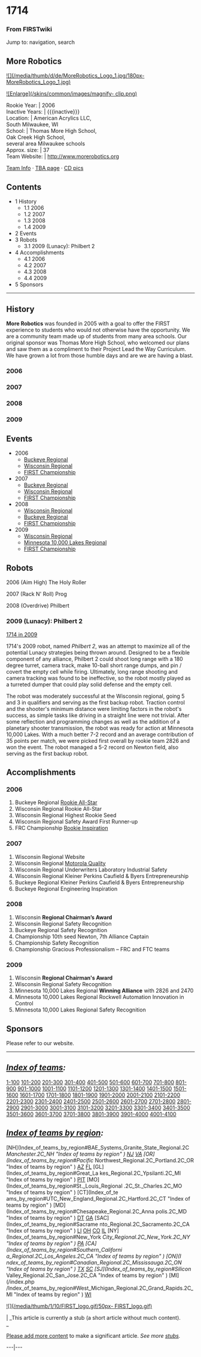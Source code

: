 

# 1714

### From FIRSTwiki

Jump to: navigation, search

More Robotics  
---  
  
[![](/media/thumb/d/de/MoreRobotics_Logo_1.jpg/180px-
MoreRobotics_Logo_1.jpg)](Image:MoreRobotics_Logo_1.jpg "" )

[![Enlarge](/skins/common/images/magnify-
clip.png)](Image:MoreRobotics_Logo_1.jpg "Enlarge" )  
  
Rookie Year: | 2006  
Inactive Years: | {{{inactive}}}  
Location: | American Acrylics LLC,  
South Milwaukee, WI  
School: | Thomas More High School,  
Oak Creek High School,  
several area Milwaukee schools  
Approx. size: | 37  
Team Website: | <http://www.morerobotics.org>  
  
[Team Info](http://frclinks.appspot.com/t/1714
"http://frclinks.appspot.com/t/1714" ) · [TBA
page](http://www.thebluealliance.com/team/1714
"http://www.thebluealliance.com/team/1714" ) · [CD
pics](http://www.chiefdelphi.com/media/photos/tags/frc1714
"http://www.chiefdelphi.com/media/photos/tags/frc1714" )  
  
## Contents

  * 1 History
    * 1.1 2006
    * 1.2 2007
    * 1.3 2008
    * 1.4 2009
  * 2 Events
  * 3 Robots
    * 3.1 2009 (Lunacy): Philbert 2
  * 4 Accomplishments
    * 4.1 2006
    * 4.2 2007
    * 4.3 2008
    * 4.4 2009
  * 5 Sponsors  
---  
  

##  History

**More Robotics** was founded in 2005 with a goal to offer the FIRST experience to students who would not otherwise have the opportunity. We are a community team made up of students from many area schools. Our original sponsor was Thomas More High School, who welcomed our plans and saw them as a compliment to their Project Lead the Way Curriculum. We have grown a lot from those humble days and are we are having a blast. 


### 2006


### 2007


### 2008


### 2009


##  Events

  * 2006 
    * [Buckeye Regional](Buckeye_Regional "Buckeye Regional" )
    * [Wisconsin Regional](Wisconsin_Regional "Wisconsin Regional" )
    * [FIRST Championship](FIRST_Championship "FIRST Championship" )
  * 2007 
    * [Buckeye Regional](Buckeye_Regional "Buckeye Regional" )
    * [Wisconsin Regional](Wisconsin_Regional "Wisconsin Regional" )
    * [FIRST Championship](FIRST_Championship "FIRST Championship" )
  * 2008 
    * [Wisconsin Regional](Wisconsin_Regional "Wisconsin Regional" )
    * [Buckeye Regional](Buckeye_Regional "Buckeye Regional" )
    * [FIRST Championship](FIRST_Championship "FIRST Championship" )
  * 2009 
    * [Wisconsin Regional](Wisconsin_Regional "Wisconsin Regional" )
    * [Minnesota 10,000 Lakes Regional](Minnesota_10%2C000_Lakes_Regional "Minnesota 10,000 Lakes Regional" )
    * [FIRST Championship](FIRST_Championship "FIRST Championship" )


##  Robots

2006 (Aim High) The Holy Roller

2007 (Rack N' Roll) Prog

2008 (Overdrive) Philbert


### 2009 (Lunacy): Philbert 2

[1714 in 2009](1714_in_2009 "1714 in 2009" )

1714's 2009 robot, named _Philbert 2_, was an attempt to maximize all of the
potential Lunacy strategies being thrown around. Designed to be a flexible
component of any alliance, Philbert 2 could shoot long range with a 180 degree
turret, camera track, make 10-ball short range dumps, and pin / covert the
empty cell while firing. Ultimately, long range shooting and camera tracking
was found to be ineffective, so the robot mostly played as a turreted dumper
that could play solid defense and the empty cell.

The robot was moderately successful at the Wisconsin regional, going 5 and 3
in qualifiers and serving as the first backup robot. Traction control and the
shooter's minimum distance were limiting factors in the robot's success, as
simple tasks like driving in a straight line were not trivial. After some
reflection and programming changes as well as the addition of a planetary
shooter transmission, the robot was ready for action at Minnesota 10,000
Lakes. With a much better 7-2 record and an average contribution of 35 points
per match, we were picked first overall by rookie team 2826 and won the event.
The robot managed a 5-2 record on Newton field, also serving as the first
backup robot.


##  Accomplishments


### 2006

  1. Buckeye Regional [Rookie All-Star](/index.php?title=Rookie_All-Star&action=edit "Rookie All-Star" )
  2. Wisconsin Regional Rookie All-Star 
  3. Wisconsin Regional Highest Rookie Seed 
  4. Wisconsin Regional Safety Award First Runner-up 
  5. FRC Championship [Rookie Inspiration](/index.php?title=Rookie_Inspiration&action=edit "Rookie Inspiration" )

  


### 2007

  1. Wisconsin Regional Website 
  2. Wisconsin Regional [Motorola Quality](/index.php?title=Motorola_Quality&action=edit "Motorola Quality" )
  3. Wisconsin Regional Underwriters Laboratory Industrial Safety 
  4. Wisconsin Regional Kleiner Perkins Caufield &amp; Byers Entrepreneurship 
  5. Buckeye Regional Kleiner Perkins Caufield &amp; Byers Entrepreneurship 
  6. Buckeye Regional Engineering Inspiration 

  


### 2008

  1. Wisconsin **Regional Chairman’s Award**
  2. Wisconsin Regional Safety Recognition 
  3. Buckeye Regional Safety Recognition 
  4. Championship 10th seed Newton, 7th Alliance Captain 
  5. Championship Safety Recognition 
  6. Championship Gracious Professionalism – FRC and FTC teams 


### 2009

  1. Wisconsin **Regional Chairman's Award**
  2. Wisconsin Regional Safety Recognition 
  3. Minnesota 10,000 Lakes Regional **Winning Alliance** with 2826 and 2470 
  4. Minnesota 10,000 Lakes Regional Rockwell Automation Innovation in Control 
  5. Minnesota 10,000 Lakes Regional Safety Recognition 


##  Sponsors

Please refer to our website.

* * *

_[Index of teams](Index_of_teams "Index of teams" ):_  
---  
  
[1-100](Index_of_teams#1-100 "Index of teams" )
[101-200](Index_of_teams#101-200 "Index of teams" )
[201-300](Index_of_teams#201-300 "Index of teams" )
[301-400](Index_of_teams#301-400 "Index of teams" )
[401-500](Index_of_teams#401-500 "Index of teams" )
[501-600](Index_of_teams#501-600 "Index of teams" )
[601-700](Index_of_teams#601-700 "Index of teams" )
[701-800](Index_of_teams#701-800 "Index of teams" )
[801-900](Index_of_teams#801-900 "Index of teams" )
[901-1000](Index_of_teams#901-1000 "Index of teams" )
[1001-1100](Index_of_teams#1001-1100 "Index of teams" )
[1101-1200](Index_of_teams#1101-1200 "Index of teams" )
[1201-1300](Index_of_teams#1201-1300 "Index of teams" )
[1301-1400](Index_of_teams#1301-1400 "Index of teams" )
[1401-1500](Index_of_teams#1401-1500 "Index of teams" )
[1501-1600](Index_of_teams#1501-1600 "Index of teams" )
[1601-1700](Index_of_teams#1601-1700 "Index of teams" )
[1701-1800](Index_of_teams#1701-1800 "Index of teams" )
[1801-1900](Index_of_teams#1801-1900 "Index of teams" )
[1901-2000](Index_of_teams#1901-2000 "Index of teams" )
[2001-2100](Index_of_teams#2001-2100 "Index of teams" )
[2101-2200](Index_of_teams#2101-2200 "Index of teams" )
[2201-2300](Index_of_teams#2201-2300 "Index of teams" )
[2301-2400](Index_of_teams#2301-2400 "Index of teams" )
[2401-2500](Index_of_teams#2401-2500 "Index of teams" )
[2501-2600](Index_of_teams#2501-2600 "Index of teams" )
[2601-2700](Index_of_teams#2601-2700 "Index of teams" )
[2701-2800](Index_of_teams#2701-2800 "Index of teams" )
[2801-2900](Index_of_teams#2801-2900 "Index of teams" )
[2901-3000](Index_of_teams#2901-3000 "Index of teams" )
[3001-3100](Index_of_teams#3001-3100 "Index of teams" )
[3101-3200](Index_of_teams#3101-3200 "Index of teams" )
[3201-3300](Index_of_teams#3201-3300 "Index of teams" )
[3301-3400](Index_of_teams#3301-3400 "Index of teams" )
[3401-3500](Index_of_teams#3401-3500 "Index of teams" )
[3501-3600](Index_of_teams#3501-3600 "Index of teams" )
[3601-3700](Index_of_teams#3601-3700 "Index of teams" )
[3701-3800](Index_of_teams#3701-3800 "Index of teams" )
[3801-3900](Index_of_teams#3801-3900 "Index of teams" )
[3901-4000](Index_of_teams#3901-4000 "Index of teams" )
[4001-4100](Index_of_teams#4001-4100 "Index of teams" )  
  
_[Index of teams by region](Index_of_teams_by_region "Index of
teams by region" ):_  
---  
  
[NH](Index_of_teams_by_region#BAE_Systems_Granite_State_Regional.2C
_Manchester.2C_NH "Index of teams by region" )
[NJ](Index_of_teams_by_region#New_Jersey_Regional.2C_Trenton.2C_NJ
"Index of teams by region" )
[VA](Index_of_teams_by_region#NASA.2FVCU_Regional.2C_Richmond.2C_VA
"Index of teams by region" ) [OR](Index_of_teams_by_region#Pacific_
Northwest_Regional.2C_Portland.2C_OR "Index of teams by region" )
[AZ](Index_of_teams_by_region#Arizona_Regional.2C_Phoenix.2C_AZ
"Index of teams by region" )
[FL](Index_of_teams_by_region#Florida_Regional.2C_Orlando.2C_FL
"Index of teams by region" ) [GL](Index_of_teams_by_region#Great_La
kes_Regional.2C_Ypsilanti.2C_MI "Index of teams by region" ) [PIT](
Index_of_teams_by_region#Pittsburgh_Regional.2C_Pittsburgh.2C_PA "Index of
teams by region" ) [MO](Index_of_teams_by_region#St._Louis_Regional
.2C_St._Charles.2C_MO "Index of teams by region" ) [CT](Index_of_te
ams_by_region#UTC_New_England_Regional.2C_Hartford.2C_CT "Index of teams by
region" ) [MD](Index_of_teams_by_region#Chesapeake_Regional.2C_Anna
polis.2C_MD "Index of teams by region" )
[DT](Index_of_teams_by_region#Detroit_Regional.2C_Detroit.2C_MI
"Index of teams by region" )
[GA](Index_of_teams_by_region#Peachtree_Regional.2C_Duluth.2C_GA
"Index of teams by region" ) [SAC](Index_of_teams_by_region#Sacrame
nto_Regional.2C_Sacramento.2C_CA "Index of teams by region" ) [LI](
Index_of_teams_by_region#SBPLI_Long_Island_Regional.2C_Brentwood.2C_NY "Index
of teams by region" )
[OH](Index_of_teams_by_region#Buckeye_Regional.2C_Cleveland.2C_OH
"Index of teams by region" )
[CO](Index_of_teams_by_region#Colorado_Regional.2C_Denver.2C_CO
"Index of teams by region" )
[IL](Index_of_teams_by_region#Midwest_Regional.2C_Evanston.2C_IL
"Index of teams by region" ) [NY](Index_of_teams_by_region#New_York
_City_Regional.2C_New_York.2C_NY "Index of teams by region" ) [PA](
Index_of_teams_by_region#Philadelphia_Regional.2C_Philadelphia.2C_PA "Index of
teams by region" ) [CA](Index_of_teams_by_region#Southern_Californi
a_Regional.2C_Los_Angeles.2C_CA "Index of teams by region" ) [ON](I
ndex_of_teams_by_region#Canadian_Regional.2C_Mississauga.2C_ON "Index of teams
by region" )
[TX](Index_of_teams_by_region#Lone_Star_Regional.2C_Houston.2C_TX
"Index of teams by region" )
[SC](Index_of_teams_by_region#Palmetto_Regional.2C_Columbia.2C_SC
"Index of teams by region" ) [SJ](Index_of_teams_by_region#Silicon_
Valley_Regional.2C_San_Jose.2C_CA "Index of teams by region" ) [MI](/index.php
/Index_of_teams_by_region#West_Michigan_Regional.2C_Grand_Rapids.2C_MI "Index
of teams by region" )
[WI](Index_of_teams_by_region#Wisconsin_Regional.2C_Milwaukee.2C_WI
"Index of teams by region" )  
  
[![](/media/thumb/1/10/FIRST_logo.gif/50px-
FIRST_logo.gif)](Image:FIRST_logo.gif "" )

|  _This article is currently a stub (a short article without much content).  
_

[Please add more
content](http://www.firstwiki.net/index.php?title=1714&action=edit
"http://www.firstwiki.net/index.php?title=1714&action=edit" ) to make a
significant article. _See more [stubs](Special:Shortpages
"Special:Shortpages" )._  
  
---|---  
  
